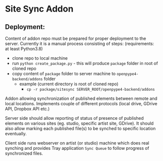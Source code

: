 Site Sync Addon
===============

Deployment:
----------
Content of addon repo must be prepared for proper deployment to the server.
Currently it is a manual process consisting of steps: (requirements: at least Python3.8)
- clone repo to local machine
- run `python create_package.py` - this will produce `package` folder in root of cloned repo
- copy content of `package` folder to server machine to `openpype4-backend/addons` folder
  - example (current directory is root of cloned repo)
      - `cp -r package/sitesync SERVER_ROOT/openpype4-backend/addons`

Addon allowing synchronization of published elements between remote and local locations.
Implements couple of different protocols (local drive, GDrive API, Dropbox API etc.)

Server side should allow reporting of status of presence of published elements on 
various sites (eg. studio, specific artist site, GDrive). It should also allow
marking each published file(s) to be synched to specific location eventually.

Client side runs webserver on artist (or studio) machine which does real synching and
provides Tray application `Sync Queue` to follow progress of synchronized files.